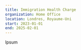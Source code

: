 ```yaml
---
title: Immigration Health Charge
organization: Home Office
location: Londres, Royaume-Uni
start: 2023-01-01
end: 2025-02-01
---
```


Ipsum
